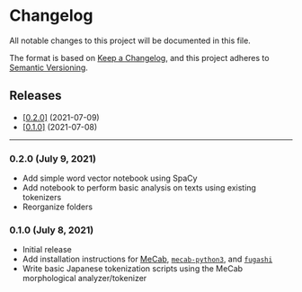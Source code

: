 # Changelog

All notable changes to this project will be documented in this file.

The format is based on [Keep a Changelog](https://keepachangelog.com/en/1.0.0/), and this project adheres to [Semantic Versioning](https://semver.org/spec/v2.0.0.html).

## Releases

- [[0.2.0]](#020) (2021-07-09)
- [[0.1.0]](#010) (2021-07-08)

---

### 0.2.0 (July 9, 2021)
- Add simple word vector notebook using SpaCy
- Add notebook to perform basic analysis on texts using existing tokenizers
- Reorganize folders

### 0.1.0 (July 8, 2021) 
- Initial release
- Add installation instructions for [MeCab](https://taku910.github.io/mecab), [`mecab-python3`](https://pypi.org/project/mecab-python3/), and [`fugashi`](https://pypi.org/project/fugashi/)
- Write basic Japanese tokenization scripts using the MeCab morphological analyzer/tokenizer